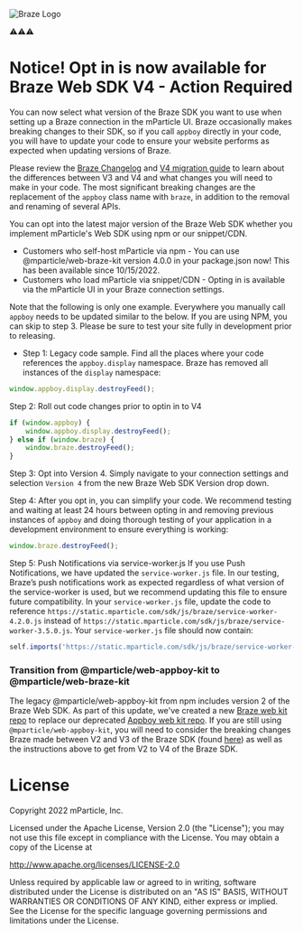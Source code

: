 ![Braze Logo](https://github.com/mparticle-integrations/mparticle-javascript-integration-appboy/blob/master/braze-logo.png) 

⚠️⚠️⚠️
# Notice! Opt in is now available for Braze Web SDK V4 - Action Required

You can now select what version of the Braze SDK you want to use when setting up a Braze connection in the mParticle UI.  Braze occasionally makes breaking changes to their SDK, so if you call `appboy` directly in your code, you will have to update your code to ensure your website performs as expected when updating versions of Braze.

Please review the [Braze Changelog](https://www.braze.com/docs/developer_guide/platform_integration_guides/web/changelog#400) and [V4 migration guide](https://github.com/braze-inc/braze-web-sdk/blob/master/UPGRADE_GUIDE.md) to learn about the differences between V3 and V4 and what changes you will need to make in your code. The most significant breaking changes are the replacement of the `appboy` class name with `braze`, in addition to the removal and renaming of several APIs.

You can opt into the latest major version of the Braze Web SDK whether you implement mParticle's Web SDK using npm or our snippet/CDN.
* Customers who self-host mParticle via npm - You can use @mparticle/web-braze-kit version 4.0.0 in your package.json now! This has been available since 10/15/2022.
* Customers who load mParticle via snippet/CDN - Opting in is available via the mParticle UI in your Braze connection settings.

Note that the following is only one example.  Everywhere you manually call `appboy` needs to be updated similar to the below. If you are using NPM, you can skip to step 3.  Please be sure to test your site fully in development prior to releasing.


* Step 1: Legacy code sample. Find all the places where your code references the `appboy.display` namespace.  Braze has removed all instances of the `display` namespace:
```javascript
window.appboy.display.destroyFeed();
```

Step 2: Roll out code changes prior to optin in to V4
```javascript
if (window.appboy) {
	window.appboy.display.destroyFeed();
} else if (window.braze) {
	window.braze.destroyFeed();
}
```
Step 3: Opt into Version 4.  Simply navigate to your connection settings and selection `Version 4` from the new Braze Web SDK Version drop down.  

Step 4: After you opt in, you can simplify your code. We recommend testing and waiting at least 24 hours between opting in and removing previous instances of `appboy` and doing thorough testing of your application in a development environment to ensure everything is working:
```javascript
window.braze.destroyFeed();
```

Step 5: Push Notifications via service-worker.js
If you use Push Notifications, we have updated the `service-worker.js` file.  In our testing, Braze’s push notifications work as expected regardless of what version of the service-worker is used, but we recommend updating this file to ensure future compatibility.  In your `service-worker.js` file, update the code to reference `https://static.mparticle.com/sdk/js/braze/service-worker-4.2.0.js` instead of `https://static.mparticle.com/sdk/js/braze/service-worker-3.5.0.js`.  Your `service-worker.js` file should now contain:

```javascript
self.imports('https://static.mparticle.com/sdk/js/braze/service-worker-4.2.0.js')
```

### Transition from @mparticle/web-appboy-kit to @mparticle/web-braze-kit

The legacy @mparticle/web-appboy-kit from npm includes version 2 of the Braze Web SDK.  As part of this update, we've created a new [Braze web kit repo](https://github.com/mparticle-integrations/mparticle-javascript-integration-braze) to replace our deprecated [Appboy web kit repo](https://github.com/mparticle-integrations/mparticle-javascript-integration-appboy).  If you are still using `@mparticle/web-appboy-kit`, you will need to consider the breaking changes Braze made between V2 and V3 of the Braze SDK (found [here](https://www.braze.com/docs/developer_guide/platform_integration_guides/web/changelog/#300)) as well as the instructions above to get from V2 to V4 of the Braze SDK.




# License

Copyright 2022 mParticle, Inc.

Licensed under the Apache License, Version 2.0 (the "License");
you may not use this file except in compliance with the License.
You may obtain a copy of the License at

http://www.apache.org/licenses/LICENSE-2.0

Unless required by applicable law or agreed to in writing, software
distributed under the License is distributed on an "AS IS" BASIS,
WITHOUT WARRANTIES OR CONDITIONS OF ANY KIND, either express or implied.
See the License for the specific language governing permissions and
limitations under the License.